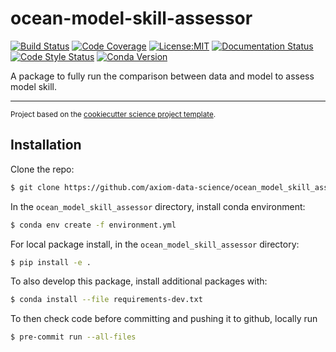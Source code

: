 ocean-model-skill-assessor
==============================
[![Build Status](https://img.shields.io/github/workflow/status/axiom-data-science/ocean-model-skill-assessor/Tests?logo=github&style=for-the-badge)](https://github.com/axiom-data-science/ocean-model-skill-assessor/actions)
[![Code Coverage](https://img.shields.io/codecov/c/github/axiom-data-science/ocean-model-skill-assessor.svg?style=for-the-badge)](https://codecov.io/gh/axiom-data-science/ocean-model-skill-assessor)
[![License:MIT](https://img.shields.io/badge/License-MIT-green.svg?style=for-the-badge)](https://opensource.org/licenses/MIT)
[![Documentation Status](https://img.shields.io/readthedocs/ocean-model-skill-assessor/latest.svg?style=for-the-badge)](https://ocean-model-skill-assessor.readthedocs.io/en/latest/?badge=latest)
[![Code Style Status](https://img.shields.io/github/workflow/status/axiom-data-science/ocean-model-skill-assessor/linting%20with%20pre-commit?label=Code%20Style&style=for-the-badge)](https://github.com/axiom-data-science/ocean-model-skill-assessor/actions)
[![Conda Version](https://img.shields.io/conda/vn/conda-forge/ocean-model-skill-assessor.svg?style=for-the-badge)](https://anaconda.org/conda-forge/ocean-model-skill-assessor)


A package to fully run the comparison between data and model to assess model skill.

--------

<p><small>Project based on the <a target="_blank" href="https://github.com/jbusecke/cookiecutter-science-project">cookiecutter science project template</a>.</small></p>


## Installation

<!-- Install the package plus its requirements from PyPI with
``` bash
$ pip install ocean_data_gateway
```

or from `conda-forge` with
``` bash
$ conda install -c conda-forge ocean_data_gateway
``` -->

Clone the repo:
``` bash
$ git clone https://github.com/axiom-data-science/ocean_model_skill_assessor.git
```

In the `ocean_model_skill_assessor` directory, install conda environment:
``` bash
$ conda env create -f environment.yml
```

For local package install, in the `ocean_model_skill_assessor` directory:
``` bash
$ pip install -e .
```

To also develop this package, install additional packages with:
``` bash
$ conda install --file requirements-dev.txt
```

To then check code before committing and pushing it to github, locally run
``` bash
$ pre-commit run --all-files
```
